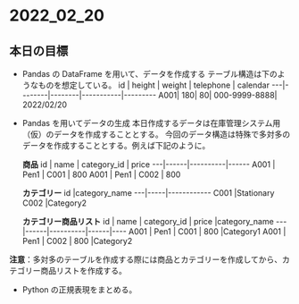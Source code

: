# 2022_02_20

## 本日の目標

- Pandas の DataFrame を用いて、データを作成する
  テーブル構造は下のようなものを想定している。
  id | height | weight | telephone | calendar
  ---|--------|--------|-----------|---------
  A001| 180| 80| 000-9999-8888| 2022/02/20

- Pandas を用いてデータの生成
  本日作成するデータは在庫管理システム用（仮）のデータを作成することとする。
  今回のデータ構造は特殊で多対多のデータを作成することとする。例えば下記のように。

  **商品**
  id | name | category_id | price
  ---|------|----------|------
  A001 | Pen1 | C001 | 800
  A001 | Pen1 | C002 | 800

  **カテゴリー**
  id |category_name
  ---|-----|------------
  C001 |Stationary
  C002 |Category2

  **カテゴリー商品リスト**
  id | name | category_id | price |category_name
  ---|------|----------|------|----
  A001 | Pen1 | C001 | 800 |Category1
  A001 | Pen1 | C002 | 800 |Category2

**注意**：多対多のテーブルを作成する際には商品とカテゴリーを作成してから、カテゴリー商品リストを作成する。

- Python の正規表現をまとめる。
